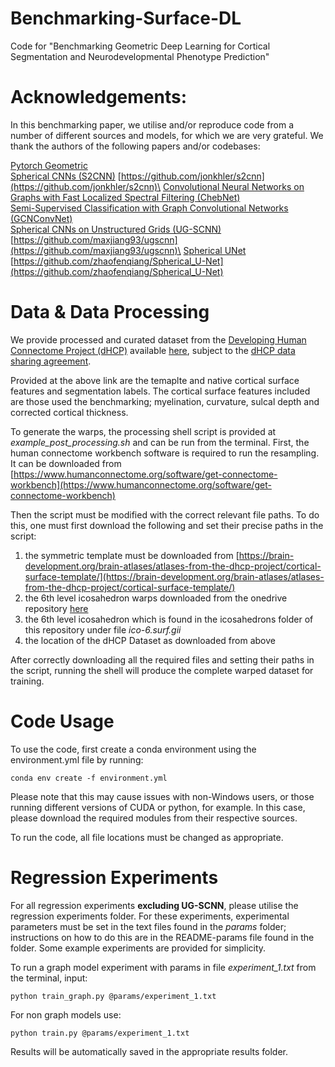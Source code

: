 # Benchmarking-Surface-DL
Code for "Benchmarking Geometric Deep Learning for Cortical Segmentation and Neurodevelopmental Phenotype Prediction"


# Acknowledgements:
In this benchmarking paper, we utilise and/or reproduce code from a number of different sources and models, for which we are very grateful.
We thank the authors of the following papers and/or codebases:

[Pytorch Geometric](https://arxiv.org/abs/1903.02428)\
[Spherical CNNs (S2CNN)](https://arxiv.org/abs/1801.10130) [https://github.com/jonkhler/s2cnn](https://github.com/jonkhler/s2cnn)\
[Convolutional Neural Networks on Graphs with Fast Localized Spectral Filtering
(ChebNet)](https://arxiv.org/abs/1606.09375)\
[Semi-Supervised Classification with Graph Convolutional Networks (GCNConvNet)](https://arxiv.org/abs/1609.02907)\
[Spherical CNNs on Unstructured Grids (UG-SCNN)](https://arxiv.org/abs/1901.02039) [https://github.com/maxjiang93/ugscnn](https://github.com/maxjiang93/ugscnn)\
[Spherical UNet](https://arxiv.org/abs/1904.00906) [https://github.com/zhaofenqiang/Spherical_U-Net](https://github.com/zhaofenqiang/Spherical_U-Net)

# Data & Data Processing

We provide processed and curated dataset from the [Developing Human Connectome Project (dHCP)](https://biomedia.github.io/dHCP-release-notes/index.html) available [here](https://gin.g-node.org/lzjwilliams/geometric-deep-learning-benchmarking), subject to the [dHCP data sharing agreement](http://www.developingconnectome.org/data-release/second-data-release/open-access-dhcp-data-terms-of-use-version-4-0_2019-05-23/).

Provided at the above link are the temaplte and native cortical surface features and segmentation labels. 
The cortical surface features included are those used the benchmarking; myelination, curvature, sulcal depth and corrected cortical thickness.

To generate the warps, the processing shell script is provided at *example_post_processing.sh* and can be run from the terminal.
First, the human connectome workbench software is required to run the resampling. It can be downloaded from [https://www.humanconnectome.org/software/get-connectome-workbench](https://www.humanconnectome.org/software/get-connectome-workbench)

Then the script must be modified with the correct relevant file paths.
To do this, one must first download the following and set their precise paths in the script:

1) the symmetric template must be downloaded from [https://brain-development.org/brain-atlases/atlases-from-the-dhcp-project/cortical-surface-template/](https://brain-development.org/brain-atlases/atlases-from-the-dhcp-project/cortical-surface-template/)
2) the 6th level icosahedron warps downloaded from the onedrive repository [here](https://emckclac-my.sharepoint.com/:f:/g/personal/k1812201_kcl_ac_uk/EluWzKNeKd5CmMqGc1n1cKcBwe2n2yU7CJrzoD_0u8r_7g)
3) the 6th level icosahedron which is found in the icosahedrons folder of this repository under file *ico-6.surf.gii*
4) the location of the dHCP Dataset as downloaded from above 

After correctly downloading all the required files and setting their paths in the script, running the shell will produce the complete warped dataset for training.

# Code Usage

To use the code, first create a conda environment using the environment.yml file by running:
```
conda env create -f environment.yml
```
Please note that this may cause issues with non-Windows users, or those running different versions of CUDA or python, for example. In this case, please download the required modules from their respective sources.

To run the code, all file locations must be changed as appropriate. 


# Regression Experiments

For all regression experiments **excluding UG-SCNN**, please utilise the regression experiments folder. For these experiments, experimental parameters must be set in the text files found in the *params* folder; instructions on how to do this are in the README-params file found in the folder. 
Some example experiments are provided for simplicity. 

To run a graph model experiment with params in file *experiment_1.txt* from the terminal, input:
```
python train_graph.py @params/experiment_1.txt
```
For non graph models use:
 ```
 python train.py @params/experiment_1.txt
 ```
 
Results will be automatically saved in the appropriate results folder.



